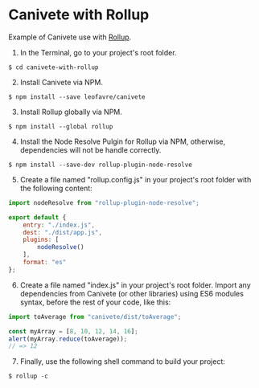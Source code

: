 # Canivete with Rollup

Example of Canivete use with [Rollup](https://rollupjs.org/).

1. In the Terminal, go to your project's root folder.

```shell
$ cd canivete-with-rollup
```

2. Install Canivete via NPM.

```shell
$ npm install --save leofavre/canivete
```

3. Install Rollup globally via NPM.

```shell
$ npm install --global rollup
```

4. Install the Node Resolve Pulgin for Rollup via NPM, otherwise, dependencies will not be handle correctly.

```shell
$ npm install --save-dev rollup-plugin-node-resolve
```

5. Create a file named "rollup.config.js" in your project's root folder with the following content:

```js
import nodeResolve from "rollup-plugin-node-resolve";

export default {
	entry: "./index.js",
	dest: "./dist/app.js",
	plugins: [
		nodeResolve()
	],
	format: "es"
};
```

6. Create a file named "index.js" in your project's root folder. Import any dependencies from Canivete (or other libraries) using ES6 modules syntax, before the rest of your code, like this:

```js
import toAverage from "canivete/dist/toAverage";

const myArray = [8, 10, 12, 14, 16];
alert(myArray.reduce(toAverage));
// => 12
```

7. Finally, use the following shell command to build your project:

```shell
$ rollup -c
```

